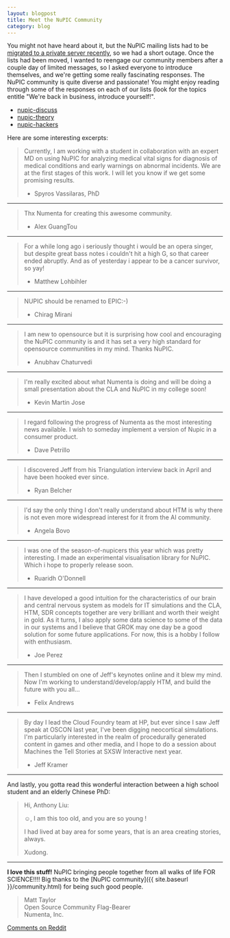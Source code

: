 ```yaml
---
layout: blogpost
title: Meet the NuPIC Community
category: blog
---
```


You might not have heard about it, but the NuPIC mailing lists had to be [migrated to a private server recently](http://lists.numenta.org/pipermail/nupic_lists.numenta.org/2014-August/009295.html), so we had a short outage. Once the lists had been moved, I wanted to reengage our community members after a couple day of limited messages, so I asked everyone to introduce themselves, and we're getting some really fascinating responses. The NuPIC community is quite diverse and passionate! You might enjoy reading through some of the responses on each of our lists (look for the topics entitle "We're back in business, introduce yourself!".

- [nupic-discuss](http://lists.numenta.org/pipermail/nupic_lists.numenta.org/2014-August/thread.html#end)
- [nupic-theory](http://lists.numenta.org/pipermail/nupic-theory_lists.numenta.org/2014-August/thread.html#end)
- [nupic-hackers](http://lists.numenta.org/pipermail/nupic-hackers_lists.numenta.org/2014-August/thread.html#end)

Here are some interesting excerpts: 

> Currently, I am working with a student in collaboration with an expert MD on using NuPIC for analyzing medical vital signs for diagnosis of medical conditions and early warnings on abnormal incidents. We are at the first stages of this work. I will let you know if we get some promising results.
> 
> - Spyros Vassilaras, PhD

* * *

> Thx Numenta for creating this awesome community.
> 
> - Alex GuangTou

* * *

> For a while long ago i seriously thought i would be an opera singer, but despite great bass notes i couldn't hit a high G, so that career ended abruptly. And as of yesterday i appear to be a cancer survivor, so yay! 
> 
> - Matthew Lohbihler

* * *

> NUPIC should be renamed to EPIC:-)
> 
> - Chirag Mirani

* * *

> I am new to opensource but it is surprising how cool and encouraging the NuPIC community is and it has set a very high standard for opensource communities in my mind. Thanks NuPIC.
> 
> - Anubhav Chaturvedi

* * *

> I'm really excited about what Numenta is doing and will be doing a small presentation about the CLA and NuPIC in my college soon!
> 
> - Kevin Martin Jose

* * *

> I regard following the progress of Numenta as the most interesting news available. I wish to someday implement a version of Nupic in a consumer product. 
> 
> - Dave Petrillo 

* * *

> I discovered Jeff from his Triangulation interview back in April and have been hooked ever since.
> 
> - Ryan Belcher 

* * *

> I'd say the only thing I don't really understand about HTM is why there is not even more widespread interest for it from the AI community.
> 
> - Angela Bovo

* * *

> I was one of the season-of-nupicers this year which was pretty interesting. I made an experimental visualisation library for NuPIC. Which i hope to  properly release soon.
> 
> - Ruaridh O'Donnell

* * *

> I have developed a good intuition for the characteristics of our brain and central nervous system as models for IT simulations and the CLA, HTM, SDR concepts together are very brilliant and worth their weight in gold. As it turns, I also apply some data science to some of the data in our systems and I believe that GROK may one day be a good solution for some future applications.  For now, this is a hobby I follow with enthusiasm.
> 
> - Joe Perez

* * *

> Then I stumbled on one of Jeff's keynotes online and it blew my mind. Now I'm working to understand/develop/apply HTM, and build the future with you all...
> 
> - Felix Andrews

* * *

> By day I lead the Cloud Foundry team at HP, but ever since I saw Jeff speak at OSCON last year, I've been digging neocortical simulations.  I'm particularly interested in the realm of procedurally generated content in games and other media, and I hope to do a session about Machines the Tell Stories at SXSW Interactive next year.
> 
> - Jeff Kramer

* * *

And lastly, you gotta read this wonderful interaction between a high school student and an elderly Chinese PhD: 

> Hi, Anthony Liu:
> 
> ☺,  I am this too old, and you are so young !
> 
> I had lived at bay area for some years, that is an area creating stories, always.
> 
> Xudong.

* * *

**I love this stuff!** NuPIC bringing people together from all walks of life FOR SCIENCE!!!! Big thanks to the [NuPIC community]({{ site.baseurl }}/community.html) for being such good people.

> Matt Taylor <br/>
> Open Source Community Flag-Bearer <br/>
> Numenta, Inc.

[Comments on Reddit]()
